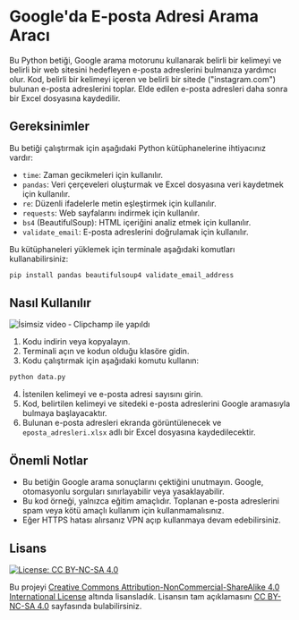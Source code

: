 # Google'da E-posta Adresi Arama Aracı

Bu Python betiği, Google arama motorunu kullanarak belirli bir kelimeyi ve belirli bir web sitesini hedefleyen e-posta adreslerini bulmanıza yardımcı olur. Kod, belirli bir kelimeyi içeren ve belirli bir sitede ("instagram.com") bulunan e-posta adreslerini toplar. Elde edilen e-posta adresleri daha sonra bir Excel dosyasına kaydedilir.

## Gereksinimler

Bu betiği çalıştırmak için aşağıdaki Python kütüphanelerine ihtiyacınız vardır:

- `time`: Zaman gecikmeleri için kullanılır.
- `pandas`: Veri çerçeveleri oluşturmak ve Excel dosyasına veri kaydetmek için kullanılır.
- `re`: Düzenli ifadelerle metin eşleştirmek için kullanılır.
- `requests`: Web sayfalarını indirmek için kullanılır.
- `bs4` (BeautifulSoup): HTML içeriğini analiz etmek için kullanılır.
- `validate_email`: E-posta adreslerini doğrulamak için kullanılır.

Bu kütüphaneleri yüklemek için terminale aşağıdaki komutları kullanabilirsiniz:

```python
pip install pandas beautifulsoup4 validate_email_address
```

## Nasıl Kullanılır


![İsimsiz video ‐ Clipchamp ile yapıldı](https://github.com/ugurcomptech/Instagram-mail-scarping/assets/133202238/1270dfb0-c578-43b0-be68-8a9e49d610b7)


1. Kodu indirin veya kopyalayın.
2. Terminali açın ve kodun olduğu klasöre gidin.
3. Kodu çalıştırmak için aşağıdaki komutu kullanın:

```python
python data.py
```

4. İstenilen kelimeyi ve e-posta adresi sayısını girin.
5. Kod, belirtilen kelimeyi ve sitedeki e-posta adreslerini Google aramasıyla bulmaya başlayacaktır.
6. Bulunan e-posta adresleri ekranda görüntülenecek ve `eposta_adresleri.xlsx` adlı bir Excel dosyasına kaydedilecektir.

## Önemli Notlar

- Bu betiğin Google arama sonuçlarını çektiğini unutmayın. Google, otomasyonlu sorguları sınırlayabilir veya yasaklayabilir.
- Bu kod örneği, yalnızca eğitim amaçlıdır. Toplanan e-posta adreslerini spam veya kötü amaçlı kullanım için kullanmamalısınız.
- Eğer HTTPS hatası alırsanız VPN açıp kullanmaya devam edebilirsiniz.


## Lisans

[![License: CC BY-NC-SA 4.0](https://licensebuttons.net/l/by-nc-sa/4.0/88x31.png)](https://creativecommons.org/licenses/by-nc-sa/4.0/legalcode)

Bu projeyi [Creative Commons Attribution-NonCommercial-ShareAlike 4.0 International License](https://creativecommons.org/licenses/by-nc-sa/4.0/legalcode) altında lisansladık. Lisansın tam açıklamasını [CC BY-NC-SA 4.0](https://creativecommons.org/licenses/by-nc-sa/4.0/legalcode) sayfasında bulabilirsiniz.

